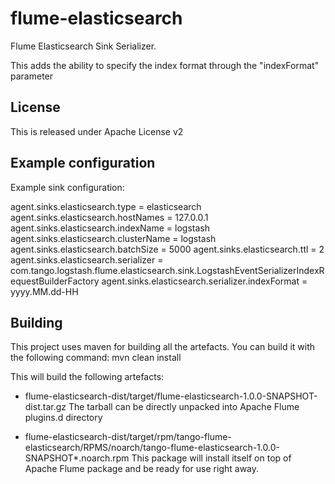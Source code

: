 flume-elasticsearch
===========

Flume Elasticsearch Sink Serializer.

This adds the ability to specify the index format through the "indexFormat" parameter


License
-------

This is released under Apache License v2


Example configuration
---------------------

Example sink configuration:

  agent.sinks.elasticsearch.type = elasticsearch
  agent.sinks.elasticsearch.hostNames = 127.0.0.1
  agent.sinks.elasticsearch.indexName = logstash
  agent.sinks.elasticsearch.clusterName = logstash
  agent.sinks.elasticsearch.batchSize = 5000
  agent.sinks.elasticsearch.ttl = 2
  agent.sinks.elasticsearch.serializer = com.tango.logstash.flume.elasticsearch.sink.LogstashEventSerializerIndexRequestBuilderFactory
  agent.sinks.elasticsearch.serializer.indexFormat = yyyy.MM.dd-HH


Building
--------

This project uses maven for building all the artefacts.
You can build it with the following command:
    mvn clean install

This will build the following artefacts:
* flume-elasticsearch-dist/target/flume-elasticsearch-1.0.0-SNAPSHOT-dist.tar.gz
  The tarball can be directly unpacked into Apache Flume plugins.d directory

* flume-elasticsearch-dist/target/rpm/tango-flume-elasticsearch/RPMS/noarch/tango-flume-elasticsearch-1.0.0-SNAPSHOT*.noarch.rpm
  This package will install itself on top of Apache Flume package and be ready for use right away.



